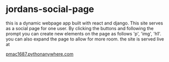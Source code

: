 # jordans-social-page
this is a dynamic webpage app built with react and django. This site serves as a social page 
for one user. By clicking the buttons and following the prompt you can create new elements
on the page as follows 'p', 'img', 'h1'. you can also expand the page to allow for more room.
the site is served live at

<a href='http://pmac1687.pythonanywhere.com'>pmac1687.pythonanywhere.com</a>
